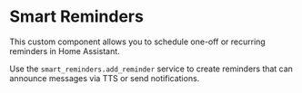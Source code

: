 # Smart Reminders

This custom component allows you to schedule one-off or recurring reminders in Home Assistant.

Use the `smart_reminders.add_reminder` service to create reminders that can announce messages via TTS or send notifications.
